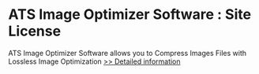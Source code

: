 # ATS Image Optimizer Software : Site License
ATS Image Optimizer Software allows you to Compress Images Files with Lossless Image Optimization
[>> Detailed information](https://secure.shareit.com/shareit/product.html?productid=300778882&affiliateid=200057808)